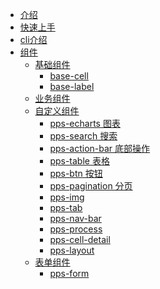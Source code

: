 * [介绍](/)
* [快速上手](document/quick-start.md)
* [cli介绍](document/cli.md)
* [组件]()
  - [基础组件]()
    - [base-cell](document/base-cell.md)
    - [base-label](document/base-label.md)
  - [业务组件]()
  - [自定义组件]()
    - [pps-echarts 图表](document/pps-echarts.md)
    - [pps-search 搜索](document/pps-search.md)
    - [pps-action-bar 底部操作](document/pps-action-bar.md)
    - [pps-table 表格](document/pps-table.md)
    - [pps-btn 按钮](document/pps-btn.md)
    - [pps-pagination 分页](document/pps-pagination.md)
    - [pps-img](document/pps-img.md)
    - [pps-tab](document/pps-tab.md)
    - [pps-nav-bar](document/pps-nav-bar.md)
    - [pps-process](document/pps-process.md)
    - [pps-cell-detail](document/pps-cell-detail.md)
    - [pps-layout](document/pps-layout.md)
  - [表单组件]()
    - [pps-form](document/pps-form.md)
